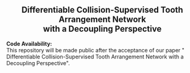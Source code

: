 <div align="center">
  <h2> Differentiable Collision-Supervised Tooth Arrangement Network <br />
    with a Decoupling Perspective </h2>
</div>

**Code Availability:**  
This repository will be made public after the acceptance of our paper " Differentiable Collision-Supervised Tooth Arrangement Network
    with a Decoupling Perspective".

